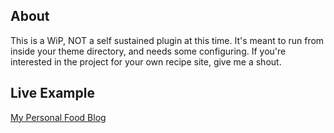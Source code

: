 ## About

This is a WiP, NOT a self sustained plugin at this time. It's meant to run from inside your theme directory, and needs some configuring. If you're interested in the project for your own recipe site, give me a shout.

## Live Example

[My Personal Food Blog](https://raymonds.recipes/?s=)